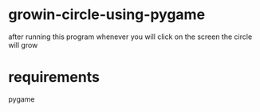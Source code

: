 # growin-circle-using-pygame
after running this program whenever you will click on the screen the circle will grow

# requirements
pygame
